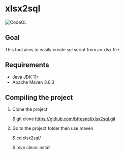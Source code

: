 # xlsx2sql

![CodeQL](https://github.com/bfresnel/xlsx2sql/workflows/CodeQL/badge.svg)

## Goal

This tool aims to easily create sql script from an xlsx file.

## Requirements

- Java JDK 11+
- Apache Maven 3.6.3

## Compiling the project

1. Clone the project


    $ git clone https://github.com/bfresnel/xlsx2sql.git

2. Go to the project folder then use maven


    $ cd xlsx2sql/
    
    $ mvn clean install


 
